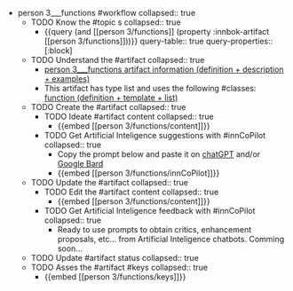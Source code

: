 
- person 3___functions #workflow
   collapsed:: true
  - TODO Know the #topic s
    collapsed:: true
    - {{query (and [[person 3/functions]] (property :innbok-artifact [[person 3/functions]]))}}
      query-table:: true
      query-properties:: [:block]
  - TODO Understand the #artifact
    collapsed:: true
    - [person 3___functions artifact information (definition + description + examples)](https://go.innbok.com/#/page/innBoK%2Fperson-%28id%29%2Ffunctions%2Finfo)
    - This artifact has type list and uses the following #classes: [function (definition + template + list)](https://go.innbok.com/#/page/innBoK%2Fclass%2Ffunction)
  - TODO Create the #artifact
     collapsed:: true
    - TODO Ideate #artifact content
      collapsed:: true
      - {{embed [[person 3/functions/content]]}}
    - TODO Get Artificial Inteligence suggestions with #innCoPilot
      collapsed:: true
      - Copy the prompt below and paste it on [chatGPT](https://chat.openai.com) and/or [Google Bard](https://bard.google.com/chat)
      - {{embed [[person 3/functions/innCoPilot]]}}
  - TODO Update the #artifact
    collapsed:: true
    - TODO Edit the #artifact content
     collapsed:: true
      - {{embed [[person 3/functions/content]]}}
    - TODO Get Artificial Inteligence feedback with #innCoPilot
      collapsed:: true
      - Ready to use prompts to obtain critics, enhancement proposals, etc... from Artificial Inteligence chatbots. Comming soon...
  - TODO Update #artifact status
    collapsed:: true
  - TODO Asses the #artifact #keys
    collapsed:: true
    - {{embed [[person 3/functions/keys]]}}



